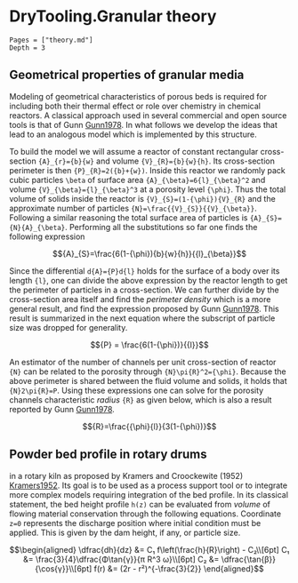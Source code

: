 # DryTooling.Granular theory

```@contents
Pages = ["theory.md"]
Depth = 3
```

## Geometrical properties of granular media

Modeling of geometrical characteristics of porous beds is required for including both their thermal effect or role over chemistry in chemical reactors. A classical approach used in several commercial and open source tools is that of Gunn [Gunn1978](@cite). In what follows we develop the ideas that lead to an analogous model which is implemented by this structure.

To build the model we will assume a reactor of constant rectangular cross-section ``{A}_{r}={b}{w}`` and volume ``{V}_{R}={b}{w}{h}``. Its cross-section perimeter is then ``{P}_{R}=2({b}+{w})``. Inside this reactor we randomly pack cubic particles ``\beta`` of surface area ``{A}_{\beta}=6{l}_{\beta}^2`` and volume ``{V}_{\beta}={l}_{\beta}^3`` at a porosity level ``{\phi}``. Thus the total volume of solids inside the reactor is ``{V}_{S}=(1-{\phi}){V}_{R}`` and the approximate number of particles ``{N}=\frac{{V}_{S}}{{V}_{\beta}}``. Following a similar reasoning the total surface area of particles is ``{A}_{S}={N}{A}_{\beta}``. Performing all the substitutions so far one finds the following expression

```math
{A}_{S}=\frac{6(1-{\phi}){b}{w}{h}}{{l}_{\beta}}
```

Since the differential ``d{A}={P}d{l}`` holds for the surface of a body over its length ``{l}``, one can divide the above expression by the reactor length to get the perimeter of particles in a cross-section. We can further divide by the cross-section area itself and find the *perimeter density* which is a more general result, and find the expression proposed by Gunn [Gunn1978](@cite). This result is summarized in the next equation where the subscript of particle size was dropped for generality.

```math
{P} = \frac{6(1-{\phi})}{{l}}
```

An estimator of the number of channels per unit cross-section of reactor ``{N}`` can be related to the porosity through ``{N}\pi{R}^2={\phi}``. Because the above perimeter is shared between the fluid volume and solids, it holds that ``{N}2\pi{R}=P``. Using these expressions one can solve for the porosity channels characteristic *radius* ``{R}`` as given below, which is also a result reported by Gunn [Gunn1978](@cite).

```math
{R}=\frac{{\phi}{l}}{3(1-{\phi})}
```

## Powder bed profile in rotary drums

in a rotary kiln as proposed by Kramers and Croockewite (1952) [Kramers1952](@cite). Its goal is to be used as a process support tool or to integrate more complex models requiring integration of the bed profile. In its classical statement, the bed height profile ``h(z)`` can be evaluated from *volume* of flowing material conservation through the following equations. Coordinate ``z=0`` represents the discharge position where initial condition must be applied. This is given by the dam height, if any, or particle size.

```math
\begin{aligned}
\dfrac{dh}{dz} &= C₁ f\left(\frac{h}{R}\right) - C₂\\[6pt]
C₁             &= \frac{3}{4}\dfrac{Φ\tan{γ}}{π R^3 ω}\\[6pt]
C₂             &= \dfrac{\tan{β}}{\cos{γ}}\\[6pt]
f(r)           &= (2r - r²)^{-\frac{3}{2}}
\end{aligned}
```
